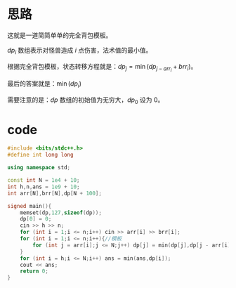 # 思路

这就是一道简简单单的完全背包模板。

$dp_i$ 数组表示对怪兽造成 $i$ 点伤害，法术值的最小值。

根据完全背包模板，状态转移方程就是：$dp_j = \min(dp_{j - arr_i} + brr_i)$。

最后的答案就是：$\min(dp_i)$

需要注意的是：$dp$ 数组的初始值为无穷大，$dp_0$ 设为 $0$。

# code

```cpp
#include <bits/stdc++.h>
#define int long long

using namespace std;

const int N = 1e4 + 10;
int h,n,ans = 1e9 + 10;
int arr[N],brr[N],dp[N + 100];

signed main(){
	memset(dp,127,sizeof(dp));
	dp[0] = 0;
	cin >> h >> n;
	for (int i = 1;i <= n;i++) cin >> arr[i] >> brr[i];
	for (int i = 1;i <= n;i++){//模板 
		for (int j = arr[i];j <= N;j++) dp[j] = min(dp[j],dp[j - arr[i]] + brr[i]);
	}
	for (int i = h;i <= N;i++) ans = min(ans,dp[i]);
	cout << ans;
	return 0;
}
```